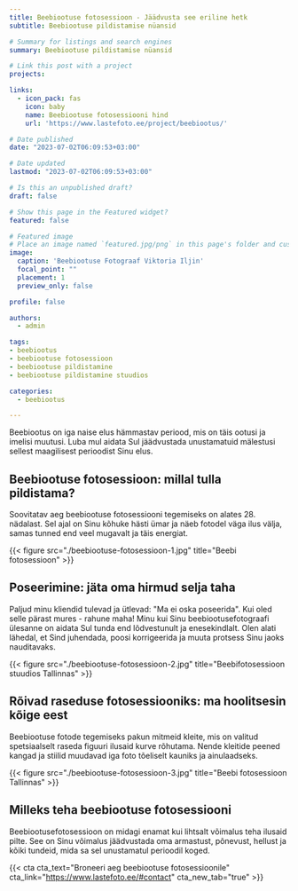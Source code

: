 ```yaml
---
title: Beebiootuse fotosessioon - Jäädvusta see eriline hetk
subtitle: Beebiootuse pildistamise nüansid

# Summary for listings and search engines
summary: Beebiootuse pildistamise nüansid

# Link this post with a project
projects: 

links:
  - icon_pack: fas
    icon: baby
    name: Beebiootuse fotosessiooni hind
    url: 'https://www.lastefoto.ee/project/beebiootus/'

# Date published
date: "2023-07-02T06:09:53+03:00"

# Date updated
lastmod: "2023-07-02T06:09:53+03:00"

# Is this an unpublished draft?
draft: false

# Show this page in the Featured widget?
featured: false

# Featured image
# Place an image named `featured.jpg/png` in this page's folder and customize its options here.
image:
  caption: 'Beebiootuse Fotograaf Viktoria Iljin'
  focal_point: ""
  placement: 1
  preview_only: false

profile: false

authors:
  - admin

tags:
- beebiootus
- beebiootuse fotosessioon 
- beebiootuse pildistamine
- beebiootuse pildistamine stuudios

categories:
  - beebiootus

---
```

Beebiootus on iga naise elus hämmastav periood, mis on täis ootusi ja imelisi muutusi. Luba mul aidata Sul jäädvustada unustamatuid mälestusi sellest maagilisest perioodist Sinu elus.

## Beebiootuse fotosessioon: millal tulla pildistama?

Soovitatav aeg beebiootuse fotosessiooni tegemiseks on alates 28. nädalast. Sel ajal on Sinu kõhuke hästi ümar ja näeb fotodel väga ilus välja, samas tunned end veel mugavalt ja täis energiat.

{{< figure src="./beebiootuse-fotosessioon-1.jpg" title="Beebi fotosessioon" >}}

## Poseerimine: jäta oma hirmud selja taha

Paljud minu kliendid tulevad ja ütlevad: "Ma ei oska poseerida". Kui oled selle pärast mures - rahune maha! Minu kui Sinu beebiootusefotograafi ülesanne on aidata Sul tunda end lõdvestunult ja enesekindlalt. Olen alati lähedal, et Sind juhendada, poosi korrigeerida ja muuta protsess Sinu jaoks nauditavaks.

{{< figure src="./beebiootuse-fotosessioon-2.jpg" title="Beebifotosessioon stuudios Tallinnas" >}}

## Rõivad raseduse fotosessiooniks: ma hoolitsesin kõige eest

Beebiootuse fotode tegemiseks pakun mitmeid kleite, mis on valitud spetsiaalselt raseda figuuri ilusaid kurve rõhutama. Nende kleitide peened kangad ja stiilid muudavad iga foto tõeliselt kauniks ja ainulaadseks.

{{< figure src="./beebiootuse-fotosessioon-3.jpg" title="Beebi fotosessioon Tallinnas" >}}

## Milleks teha beebiootuse fotosessiooni

Beebiootusefotosessioon on midagi enamat kui lihtsalt võimalus teha ilusaid pilte. See on Sinu võimalus jäädvustada oma armastust, põnevust, hellust ja kõiki tundeid, mida sa sel unustamatul perioodil koged.

{{< cta cta_text="Broneeri aeg beebiootuse fotosessioonile" cta_link="https://www.lastefoto.ee/#contact" cta_new_tab="true" >}}